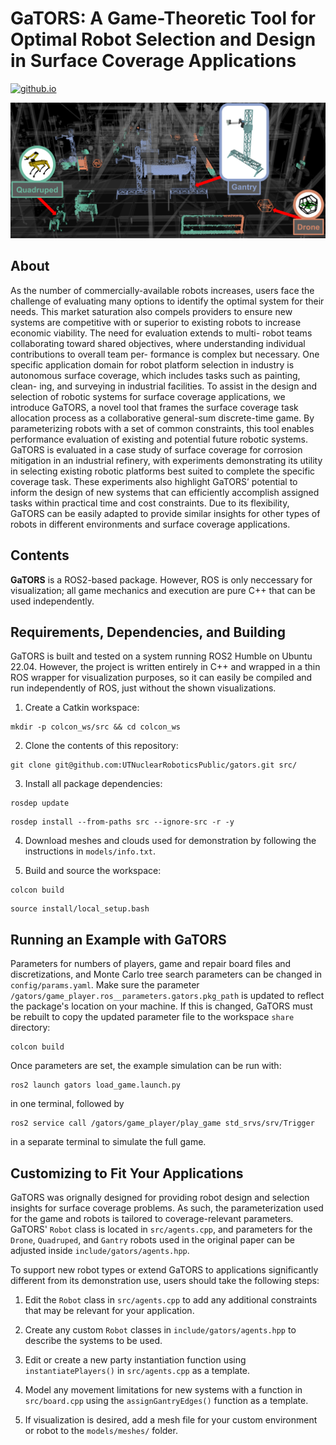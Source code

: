 # GaTORS: A Game-Theoretic Tool for Optimal Robot Selection and Design in Surface Coverage Applications

[![github.io](https://img.shields.io/badge/github.io-MainPage-black.svg)](https://utnuclearroboticspublic.github.io/gators/)

![](docs/assets/full.svg)

## About
As the number of commercially-available robots
increases, users face the challenge of evaluating many options
to identify the optimal system for their needs. This market
saturation also compels providers to ensure new systems are
competitive with or superior to existing robots to increase
economic viability. The need for evaluation extends to multi-
robot teams collaborating toward shared objectives, where
understanding individual contributions to overall team per-
formance is complex but necessary. One specific application
domain for robot platform selection in industry is autonomous
surface coverage, which includes tasks such as painting, clean-
ing, and surveying in industrial facilities. To assist in the
design and selection of robotic systems for surface coverage
applications, we introduce GaTORS, a novel tool that frames
the surface coverage task allocation process as a collaborative
general-sum discrete-time game. By parameterizing robots with
a set of common constraints, this tool enables performance
evaluation of existing and potential future robotic systems.
GaTORS is evaluated in a case study of surface coverage for
corrosion mitigation in an industrial refinery, with experiments
demonstrating its utility in selecting existing robotic platforms
best suited to complete the specific coverage task. These
experiments also highlight GaTORS’ potential to inform the
design of new systems that can efficiently accomplish assigned
tasks within practical time and cost constraints. Due to its
flexibility, GaTORS can be easily adapted to provide similar
insights for other types of robots in different environments and
surface coverage applications.

## Contents
**GaTORS** is a ROS2-based package. However, ROS is only neccessary for visualization; all game mechanics and execution are pure C++ that can be used independently.  

## Requirements, Dependencies, and Building
GaTORS is built and tested on a system running ROS2 Humble on Ubuntu 22.04. However, the project is written entirely in C++ and wrapped in a thin ROS wrapper for visualization purposes, so it can easily be compiled and run independently of ROS, just without the shown visualizations. 

1. Create a Catkin workspace:
```
mkdir -p colcon_ws/src && cd colcon_ws
```
2. Clone the contents of this repository:
```
git clone git@github.com:UTNuclearRoboticsPublic/gators.git src/
```
3. Install all package dependencies:
```
rosdep update
```
```
rosdep install --from-paths src --ignore-src -r -y
```
4. Download meshes and clouds used for demonstration by following the instructions in ```models/info.txt```.

5. Build and source the workspace:
```
colcon build
```
```
source install/local_setup.bash
```

## Running an Example with GaTORS
Parameters for numbers of players, game and repair board files and discretizations, and Monte Carlo tree search parameters can be changed in ```config/params.yaml```. Make sure the parameter ```/gators/game_player.ros__parameters.gators.pkg_path``` is updated to reflect the package's location on your machine. If this is changed, GaTORS must be rebuilt to copy the updated parameter file to the workspace ```share``` directory:
```
colcon build
```

Once parameters are set, the example simulation can be run with:

```
ros2 launch gators load_game.launch.py
```

in one terminal, followed by 
```
ros2 service call /gators/game_player/play_game std_srvs/srv/Trigger
```
in a separate terminal to simulate the full game.


<!-- [](https://github.com/steven-swanbeck/game_theoretic_painting/assets/99771915/644db458-211a-4ba5-9886-ede0299eddec) -->

<!-- ![](images/game_simulation.mp4) -->

## Customizing to Fit Your Applications
GaTORS was orignally designed for providing robot design and selection insights for surface coverage problems. As such, the parameterization used for the game and robots is tailored to coverage-relevant parameters. GaTORS' ```Robot``` class is located in ```src/agents.cpp```, and parameters for the ```Drone```, ```Quadruped```, and ```Gantry``` robots used in the original paper can be adjusted inside ```include/gators/agents.hpp```. 

To support new robot types or extend GaTORS to applications significantly different from its demonstration use, users should take the following steps:
1. Edit the ```Robot``` class in ```src/agents.cpp``` to add any additional constraints that may be relevant for your application.

2. Create any custom ```Robot``` classes in ```include/gators/agents.hpp``` to describe the systems to be used. 

3. Edit or create a new party instantiation function using ```instantiatePlayers()``` in ```src/agents.cpp``` as a template. 

4. Model any movement limitations for new systems with a function in ```src/board.cpp``` using the ```assignGantryEdges()``` function as a template. 

5. If visualization is desired, add a mesh file for your custom environment or robot to the ```models/meshes/``` folder.

